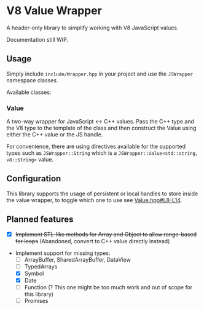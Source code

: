 # V8 Value Wrapper

A header-only library to simplify working with V8 JavaScript values.

Documentation still WIP.

## Usage

Simply include `include/Wrapper.hpp` in your project and use the `JSWrapper` namespace classes.

Available classes:

### Value

A two-way wrapper for JavaScript <-> C++ values. Pass the C++ type and the V8 type to the template of the class and then construct
the Value using either the C++ value or the JS handle.

For convenience, there are using directives available for the supported types such as `JSWrapper::String` which is a `JSWrapper::Value<std::string, v8::String>`
value.

## Configuration

This library supports the usage of persistent or local handles to store inside the value wrapper, to toggle which one to use
see [Value.hpp#L8-L14](include/Value.hpp#L8-L14).

## Planned features

- [X] ~~Implement STL-like methods for Array and Object to allow range-based for loops~~ (Abandoned, convert to C++ value directly instead)
- Implement support for missing types:
    - [ ] ArrayBuffer, SharedArrayBuffer, DataView
    - [ ] TypedArrays
    - [X] Symbol
    - [X] Date
    - [ ] Function (? This one might be too much work and out of scope for this library)
    - [ ] Promises
